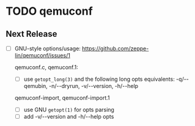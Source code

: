 TODO qemuconf
=============


Next Release
------------
- [ ] GNU-style options/usage:
  https://github.com/zeppe-lin/qemuconf/issues/1

  qemuconf.c, qemuconf.1:
  - [ ] use `getopt_long(3)` and the following long opts equivalents:
        -q/--qemubin, -n/--dryrun, -v/--version, -h/--help

  qemuconf-import, qemuconf-import.1
  - [ ] use GNU `getopt(1)` for opts parsing
  - [ ] add -v/--version and -h/--help opts
